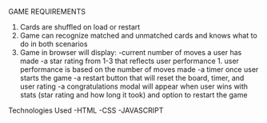 GAME REQUIREMENTS

1. Cards are shuffled on load or restart
1. Game can recognize matched and unmatched cards and knows what to do in both scenarios
1. Game in browser will display:
    -current number of moves a user has made
    -a star rating from 1-3 that reflects user performance
        1. user performance is based on the number of moves made
    -a timer once user starts the game
    -a restart button that will reset the board, timer, and user rating
    -a congratulations modal will appear when user wins with stats (star rating and how long it took) and option to restart the game

Technologies Used
-HTML
-CSS
-JAVASCRIPT